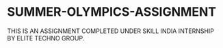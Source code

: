 # SUMMER-OLYMPICS-ASSIGNMENT
THIS IS AN ASSIGNMENT COMPLETED UNDER SKILL INDIA INTERNSHIP BY ELITE TECHNO GROUP.
